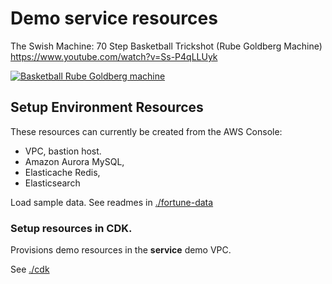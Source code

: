 # Demo service resources

The Swish Machine: 70 Step Basketball Trickshot (Rube Goldberg Machine)
https://www.youtube.com/watch?v=Ss-P4qLLUyk

[![Basketball Rube Goldberg machine](http://img.youtube.com/vi/Ss-P4qLLUyk/0.jpg)](http://www.youtube.com/watch?v=Ss-P4qLLUyk "Basketball Rube Goldberg machine")

## Setup Environment Resources 

These resources can currently be created from the AWS Console:

* VPC, bastion host.
* Amazon Aurora MySQL, 
* Elasticache Redis, 
* Elasticsearch

Load sample data. See readmes in [./fortune-data](./fortune-data)

### Setup resources in CDK.

Provisions demo resources in the **service** demo VPC. 

See [./cdk](./cdk)

